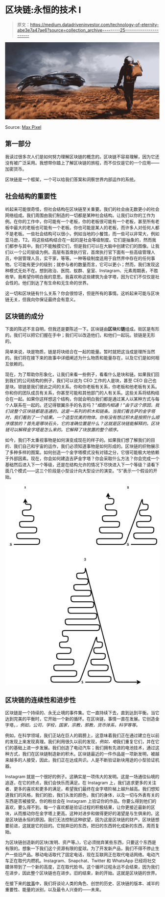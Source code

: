 # 区块链:永恒的技术 I

> 原文：<https://medium.datadriveninvestor.com/technology-of-eternity-abe3e7a47ae6?source=collection_archive---------25----------------------->

![](img/4497d8186c48f11c7873cda4dd95be94.png)

Source: [Max Pixel](https://www.maxpixel.net/Spatial-Exploration-Spaceship-Wipeout-Blade-Runner-3018174)

## 第一部分

我读过很多次人们是如何努力理解区块链的概念的。区块链不容易理解，因为它还没有被广泛采用。我想带你踏上了解区块链的旅程，而不仅仅是它的一个应用——加密货币。

区块链是一个框架，一个可以给我们答案和洞察世界内部运作的系统。

## 社会结构的重要性

听起来可能很奇怪，但社会结构在区块链至关重要。我们的社会由无数更小的社会网络组成。我们周围由我们制造的一切都是某种社会结构。让我们以你的工作为例。在你的工作中，你可能有一个老板，你的老板很可能有一个老板，甚至所有老板中最大的老板也可能有一个老板。你也可能是某人的老板，而许多人对任何人都不是老板。一些社会结构可以很小，例如当地的小餐馆，而一些可以非常大，例如亚马逊，T2。将这些结构结合在一起的是社会等级制度。它们是抽象的，然而我们都参与其中。我们不能触摸它们，但是我们可以在大脑中创建它们的图像。让我们以一个公司层级为例。高层有首席执行官，首席执行官下面有一些高级管理人员，中层管理人员，实干家，等等。一种等级制度适用于自然界中存在的任何事物。它可能有更少的级别；就参与者的数量而言，它可以更小；然而，我们发现这种模式无处不在。想到政治、医院、蚁群、皇室、Instagram、元素周期表，不胜枚举。我希望你明白我的意思。我喜欢称这些建筑为金字塔，因为它们不仅仅是社会性的。他们到达了有生命和无生命的世界。

这一切和区块链有什么关系？你会很惊讶，但是所有的事情。这听起来可能与区块链无关，但我向你保证最终会有意义。

## 区块链的成分

下面的陈述不言自明，但我还是要陈述一下。区块链由**区块**和**链**组成。街区是有形的。我们可以把它们握在手中；我们可以改造他们，和他们一起玩。锁链是无形的。

简单来说，块是物质，链是将块结合在一起的能量。暂时就把这当成是理所当然的。我们将在接下来的故事中详细阐述为什么物质和能量存在，以及它们是如何相互依赖的。

现在，为了帮助你形象化，让我们来看一些例子，看看什么是块和链。如果我们回到我们的公司结构的例子，我们可以说为 CEO 工作的人是块，甚至 CEO 自己也是块。锁链是我们彼此之间的关系。你和你老板有关系，你老板和他老板有关系。你和你的团队成员有关系，你甚至可能和其他部门的人有关系。这些关系将结构结合在一起。如果你这样想这个结构，你就会明白我们都是通过某人以某种方式与每个人联系在一起的。还记得银翼杀手的名言吗？*“细胞内相通！”由于这个原因，我们说整个区块链都是连通的。这是一系列的积木和链条。当我们看吉萨的金字塔时，我们看到了一个结果。一个造型优美的物体。你有没有想过积木是按照什么顺序摆放的？首先是哪块石头，它的准确位置是什么？这就是区块链能解释的。区块链可以解释金字塔是怎么来的。它解释了块放置的整个顺序。*

如今，我们不太重视事物是如何演变成现在的样子的。如果我们想了解我们的目的、我们自己和宇宙的运作，我们必须知道事物是如何形成的。区块链的织物展示了多种多样的图案。如何创造一个金字塔模式没有对错之分，它很可能极大地依赖于外部因素。现在，你会如何建造吉萨金字塔？你会采取什么方法？你会完成一个基础然后进入下一个等级，还是在结构允许的情况下尽快进入下一个等级？请看下面几个模式——这三个阶段是小型设计向大型设计的演变。“S”表示一个假设的开始。

![](img/1875f485240d742fa6f94eb1aa67f85a.png)

## 区块链的连续性和进步性

区块链是一个持续的、永无止境的事件集。它一直持续下去，直到达到平衡。当它达到完美的平衡时，它开始一个新的循环。在区块链，事情一直在发展。它创造金字塔，*，例如，公司，学校，国家，宗教，邪教，货币体系，科学等等。*

例如，在科学领域，我们正站在巨人的肩膀上，这意味着我们正在通过建立在以前的发现上来发现真理。我们利用很久以前的发现，*例如，电*我们重复它们，并在它们的基础上进一步发展。我们创造了电动汽车；我们拥有先进的电池技术，通过这种方式，我们在区块链制造新的积木。区块链最近的一件作品是一项新发明，被越来越多的人接受，因此，我们正在达成共识。人是不断验证新块用途的小型验证机器。

Instagram 就是一个很好的例子。这确实是一项伟大的发明。这是一场通往仙境的追逐，在它的终点，我们会快乐而满足。在 Instagram 上，我们追求更多的关注者、更多的喜欢和更多的满足，希望我们最终在金字塔阶梯上越升越高。我们想知道我们的风格，我们的脸，我们头发的颜色，我们的身体，以及一切与外表有关的东西是否被接受。你的粉丝会在 Instagram 上验证你的作品。你要么得到他们的喜欢，要么得不到。每一个喜欢都是验证过程的积极结果，让你更接近最新的区块，从而推动你在金字塔上更高。这种对进步和做得更好的渴望是与生俱来的。这是区块链永恒的原因。我们无法控制这种欲望，因为这是区块链的财产。区块链想要前进，这就是它的目的。它抛弃旧的东西，把旧的东西转化成新的东西，周而复始。

为区块链创造新的区块(发明、资产等。)，它必须抛弃某些东西，只要这个东西是有限的。想象一下我们这个资源有限的星球。为了开发新产品，我们不得不停止生产一些旧产品。移动电话取代了固定电话，现在互联网正在取代电话网络。电动汽车正在取代内燃机。Instagram、Snapchat、Twitter 和 WhatsApp 已经将社交媒体带到了一个新的高度，正在取代脸书。这个循环过程永远不会结束，因为我们在进步，因此整个区块链也在进步。旧的结束，新的开始。这就是区块链的世界。

在接下来的[故事](https://medium.com/@michal.korenko/technology-of-eternity-7bf8cd46291f)中，我们将谈论人类的角色、创世的历史、区块链的版本、减半的重要性、能量的派别，以及最令人兴奋的——未来。
